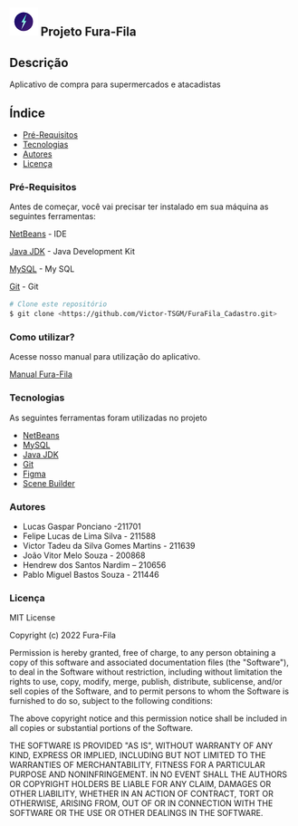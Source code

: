 ## ![logo](Imagens/logo.png) Projeto Fura-Fila

## Descrição

<p>Aplicativo de compra para supermercados e atacadistas</p>

## Índice

* [Pré-Requisitos](#pré-requisitos)
* [Tecnologias](#tecnologias)
* [Autores](#autores)
* [Licença](#licença)

### Pré-Requisitos 

Antes de começar, você vai precisar ter instalado em sua máquina as seguintes ferramentas:

[NetBeans](https://netbeans.apache.org/download/archive/index.html) - IDE

[Java JDK](oracle.com/java/technologies/downloads/) - Java Development Kit

[MySQL](https://dev.mysql.com/downloads/workbench/) - My SQL

[Git](https://git-scm.com/downloads) - Git

```bash
# Clone este repositório
$ git clone <https://github.com/Victor-TSGM/FuraFila_Cadastro.git>
```

### Como utilizar?

Acesse nosso manual para utilização do aplicativo.

[Manual Fura-Fila](Manual.md)

### Tecnologias

As seguintes ferramentas foram utilizadas no projeto

- [NetBeans](https://netbeans.apache.org/download/archive/index.html)
- [MySQL](https://dev.mysql.com/downloads/workbench/)
- [Java JDK](oracle.com/java/technologies/downloads/)
- [Git](https://git-scm.com/downloads)
- [Figma](https://www.figma.com/downloads/)
- [Scene Builder](https://gluonhq.com/products/scene-builder/)

### Autores

* Lucas Gaspar Ponciano -211701 
* Felipe Lucas de Lima Silva - 211588 
* Victor Tadeu da Silva Gomes Martins - 211639 
* João Vitor Melo Souza - 200868 
* Hendrew dos Santos Nardim – 210656 
* Pablo Miguel Bastos Souza - 211446

### Licença

MIT License

Copyright (c) 2022 Fura-Fila

Permission is hereby granted, free of charge, to any person obtaining a copy of this software and associated documentation files (the "Software"), to deal in the Software without restriction, including without limitation the rights to use, copy, modify, merge, publish, distribute, sublicense, and/or sell copies of the Software, and to permit persons to whom the Software is furnished to do so, subject to the following conditions:

The above copyright notice and this permission notice shall be included in all copies or substantial portions of the Software.

THE SOFTWARE IS PROVIDED "AS IS", WITHOUT WARRANTY OF ANY KIND, EXPRESS OR IMPLIED, INCLUDING BUT NOT LIMITED TO THE WARRANTIES OF MERCHANTABILITY, FITNESS FOR A PARTICULAR PURPOSE AND NONINFRINGEMENT. IN NO EVENT SHALL THE AUTHORS OR COPYRIGHT HOLDERS BE LIABLE FOR ANY CLAIM, DAMAGES OR OTHER LIABILITY, WHETHER IN AN ACTION OF CONTRACT, TORT OR OTHERWISE, ARISING FROM, OUT OF OR IN CONNECTION WITH THE SOFTWARE OR THE USE OR OTHER DEALINGS IN THE SOFTWARE.

